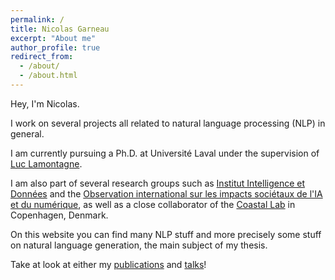 ```yaml
---
permalink: /
title: Nicolas Garneau 
excerpt: "About me"
author_profile: true
redirect_from: 
  - /about/
  - /about.html
---
```


Hey, I'm Nicolas.

I work on several projects all related to natural language processing (NLP) in general.

I am currently pursuing a Ph.D. at Université Laval under the supervision of [Luc Lamontagne](https://www.ift.ulaval.ca/departement-et-professeurs/professeurs-et-personnel/professeurs-reguliers/fiche/show/lamontagne-luc/).

I am also part of several research groups such as [Institut Intelligence et Données](https://iid.ulaval.ca/) and the [Observation international sur les impacts sociétaux de l'IA et du numérique](https://observatoire-ia.ulaval.ca/), as well as a close collaborator of the [Coastal Lab](https://coastalcph.github.io/) in Copenhagen, Denmark. 

On this website you can find many NLP stuff and more precisely some stuff on natural language generation, the main subject of my thesis.

<!-- Take at look at either my [publications](/publications) and [talks](/talks), and [blog posts](/year-archive). One can also get a piece of me [here](/cv)! -->
Take at look at either my [publications](/publications) and [talks](/talks)!
